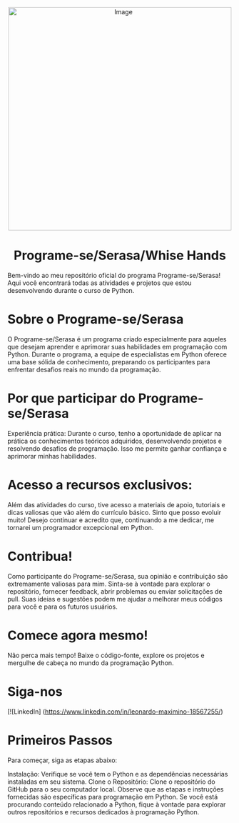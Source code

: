 <p align="center">
  <img src="https://github.com/lmbernardo7520112/aula-transformese-python-lmb/assets/56771959/9158e1f8-1e6c-4edd-b866-c5c02e631480" alt="Image" width="500">
</p>


# <h1 align="center"> Programe-se/Serasa/Whise Hands </h1>
Bem-vindo ao meu repositório oficial do programa Programe-se/Serasa! Aqui você encontrará todas as atividades e projetos que estou desenvolvendo durante o curso de Python.

# Sobre o Programe-se/Serasa
O Programe-se/Serasa é um programa criado especialmente para aqueles que desejam aprender e aprimorar suas habilidades em programação com Python. Durante o programa, a equipe de especialistas em Python oferece uma base sólida de conhecimento, preparando os participantes para enfrentar desafios reais no mundo da programação.

# Por que participar do Programe-se/Serasa
Experiência prática:
Durante o curso, tenho a oportunidade de aplicar na prática os conhecimentos teóricos adquiridos, desenvolvendo projetos e resolvendo desafios de programação. Isso me permite ganhar confiança e aprimorar minhas habilidades.

# Acesso a recursos exclusivos:
Além das atividades do curso, tive acesso a materiais de apoio, tutoriais e dicas valiosas que vão além do currículo básico. Sinto que posso evoluir muito! Desejo continuar e acredito que, continuando a me dedicar, me tornarei um programador excepcional em Python.

# Contribua!
Como participante do Programe-se/Serasa, sua opinião e contribuição são extremamente valiosas para mim. Sinta-se à vontade para explorar o repositório, fornecer feedback, abrir problemas ou enviar solicitações de pull. Suas ideias e sugestões podem me ajudar a melhorar meus códigos para você e para os futuros usuários.

# Comece agora mesmo!
Não perca mais tempo! Baixe o código-fonte, explore os projetos e mergulhe de cabeça no mundo da programação Python.

# Siga-nos
[![LinkedIn] (https://www.linkedin.com/in/leonardo-maximino-18567255/)

# Primeiros Passos
Para começar, siga as etapas abaixo:

Instalação: Verifique se você tem o Python e as dependências necessárias instaladas em seu sistema.
Clone o Repositório: Clone o repositório do GitHub para o seu computador local.
Observe que as etapas e instruções fornecidas são específicas para programação em Python.
Se você está procurando conteúdo relacionado a Python, fique à vontade para explorar outros repositórios e recursos dedicados à programação Python.
